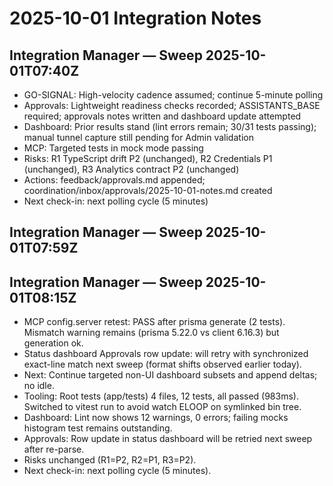 # 2025-10-01 Integration Notes

## Integration Manager — Sweep 2025-10-01T07:40Z
- GO-SIGNAL: High-velocity cadence assumed; continue 5-minute polling
- Approvals: Lightweight readiness checks recorded; ASSISTANTS_BASE required; approvals notes written and dashboard update attempted
- Dashboard: Prior results stand (lint errors remain; 30/31 tests passing); manual tunnel capture still pending for Admin validation
- MCP: Targeted tests in mock mode passing
- Risks: R1 TypeScript drift P2 (unchanged), R2 Credentials P1 (unchanged), R3 Analytics contract P2 (unchanged)
- Actions: feedback/approvals.md appended; coordination/inbox/approvals/2025-10-01-notes.md created
- Next check-in: next polling cycle (5 minutes)

## Integration Manager — Sweep 2025-10-01T07:59Z

## Integration Manager — Sweep 2025-10-01T08:15Z
- MCP config.server retest: PASS after prisma generate (2 tests). Mismatch warning remains (prisma 5.22.0 vs client 6.16.3) but generation ok.
- Status dashboard Approvals row update: will retry with synchronized exact-line match next sweep (format shifts observed earlier today).
- Next: Continue targeted non-UI dashboard subsets and append deltas; no idle.
- Tooling: Root tests (app/tests) 4 files, 12 tests, all passed (983ms). Switched to vitest run to avoid watch ELOOP on symlinked bin tree.
- Dashboard: Lint now shows 12 warnings, 0 errors; failing mocks histogram test remains outstanding.
- Approvals: Row update in status dashboard will be retried next sweep after re-parse.
- Risks unchanged (R1=P2, R2=P1, R3=P2).
- Next check-in: next polling cycle (5 minutes).
